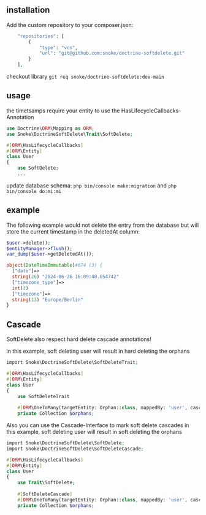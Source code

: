 ## installation

Add the custom repository to your composer.json:

```php
    "repositories": [
        {
            "type": "vcs",
            "url": "git@github.com:snoke/doctrine-softdelete.git"
        }
    ],
```

checkout library `git req snoke/doctrine-softdelete:dev-main`

## usage

the timetsamps require your entity to use the HasLifecycleCallbacks-Annotation

```php
use Doctrine\ORM\Mapping as ORM;
use Snoke\DoctrineSoftDelete\Trait\SoftDelete;

#[ORM\HasLifecycleCallbacks]
#[ORM\Entity]
class User
{
    use SoftDelete;
    ...
```

update database schema: `php bin/console make:migration` and `php bin/console do:mi:mi`

## example

The following example would not delete the entry from the database but will store the current timestamp in the deletedAt column:

```php
$user->delete();
$entityManager->flush();
var_dump($user->getDeletedAt());
```
```php
object(DateTimeImmutable)#674 (3) {
  ["date"]=>
  string(26) "2024-06-26 16:09:40.054742"
  ["timezone_type"]=>
  int(3)
  ["timezone"]=>
  string(13) "Europe/Berlin"
}

```

## Cascade
SoftDelete also respect hard delete cascade annotations!

in this example, soft deleting user will result in hard deleting the orphans
```php
import Snoke\DoctrineSoftDelete\SoftDeleteTrait;

#[ORM\HasLifecycleCallbacks]
#[ORM\Entity]
class User
{
    use SoftDeleteTrait
    
    #[ORM\OneToMany(targetEntity: Orphan::class, mappedBy: 'user', cascade: ['persist','remove'])]
    private Collection $orphans;
```

Also you can use the Cascade-Interface to mark soft delete cascades
in this example, soft deleting user will result in soft deleting the orphans
```php
import Snoke\DoctrineSoftDelete\SoftDelete;
import Snoke\DoctrineSoftDelete\SoftDeleteCascade;

#[ORM\HasLifecycleCallbacks]
#[ORM\Entity]
class User
{
    use Trait\SoftDelete;
    
    #[SoftDeleteCascade]
    #[ORM\OneToMany(targetEntity: Orphan::class, mappedBy: 'user', cascade: ['persist'])]
    private Collection $orphans;
```